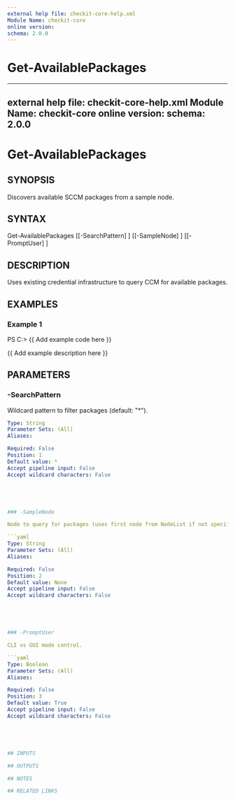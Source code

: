```yaml
---
external help file: checkit-core-help.xml
Module Name: checkit-core
online version:
schema: 2.0.0
---
```

# Get-AvailablePackages

---
external help file: checkit-core-help.xml
Module Name: checkit-core
online version:
schema: 2.0.0
---

# Get-AvailablePackages

## SYNOPSIS

Discovers available SCCM packages from a sample node.

## SYNTAX





Get-AvailablePackages [[-SearchPattern] <String>] [[-SampleNode] <String>] [[-PromptUser] <Boolean>]





## DESCRIPTION

Uses existing credential infrastructure to query CCM for available packages.

## EXAMPLES

### Example 1





PS C:\> {{ Add example code here }}





{{ Add example description here }}

## PARAMETERS

### -SearchPattern

Wildcard pattern to filter packages (default: "*").

```yaml
Type: String
Parameter Sets: (All)
Aliases:

Required: False
Position: 1
Default value: *
Accept pipeline input: False
Accept wildcard characters: False





### -SampleNode

Node to query for packages (uses first node from NodeList if not specified).

```yaml
Type: String
Parameter Sets: (All)
Aliases:

Required: False
Position: 2
Default value: None
Accept pipeline input: False
Accept wildcard characters: False





### -PromptUser

CLI vs GUI mode control.

```yaml
Type: Boolean
Parameter Sets: (All)
Aliases:

Required: False
Position: 3
Default value: True
Accept pipeline input: False
Accept wildcard characters: False





## INPUTS

## OUTPUTS

## NOTES

## RELATED LINKS



